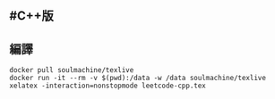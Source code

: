 #C++版
-----------------

## 編譯

    docker pull soulmachine/texlive
    docker run -it --rm -v $(pwd):/data -w /data soulmachine/texlive xelatex -interaction=nonstopmode leetcode-cpp.tex
